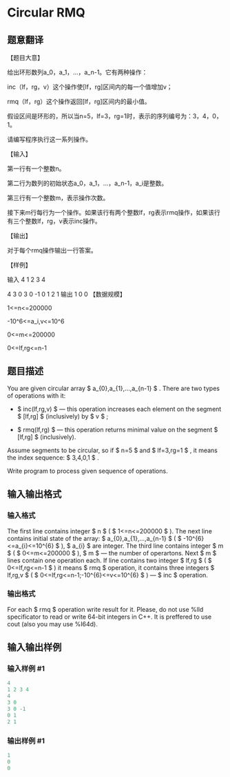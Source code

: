 # Circular RMQ

## 题意翻译

【题目大意】

给出环形数列a_0，a_1，...，a_n-1。它有两种操作：

inc（lf，rg，v）这个操作使[lf，rg]区间内的每一个值增加v；

rmq（lf，rg）这个操作返回[lf，rg]区间内的最小值。

假设区间是环形的，所以当n=5，lf=3，rg=1时，表示的序列编号为：3，4，0，1。

请编写程序执行这一系列操作。

【输入】

第一行有一个整数n。

第二行为数列的初始状态a_0，a_1，...，a_n-1，a_i是整数。

第三行有一个整数m，表示操作次数。

接下来m行每行为一个操作。如果该行有两个整数lf，rg表示rmq操作，如果该行有三个整数lf，rg，v表示inc操作。

【输出】

对于每个rmq操作输出一行答案。

【样例】

输入 4 1 2 3 4

4 3 0 3 0 -1 0 1 2 1 输出 1 0 0 【数据规模】

1<=n<=200000

-10^6<=a_i,v<=10^6

0<=m<=200000

0<=lf,rg<=n-1

## 题目描述

You are given circular array $ a_{0},a_{1},...,a_{n-1} $ . There are two types of operations with it:

- $ inc(lf,rg,v) $ — this operation increases each element on the segment $ [lf,rg] $ (inclusively) by $ v $ ;

- $ rmq(lf,rg) $ — this operation returns minimal value on the segment $ [lf,rg] $ (inclusively).

Assume segments to be circular, so if $ n=5 $ and $ lf=3,rg=1 $ , it means the index sequence: $ 3,4,0,1 $ .

Write program to process given sequence of operations.

## 输入输出格式

### 输入格式

The first line contains integer $ n $ ( $ 1<=n<=200000 $ ). The next line contains initial state of the array: $ a_{0},a_{1},...,a_{n-1} $ ( $ -10^{6}<=a_{i}<=10^{6} $ ), $ a_{i} $ are integer. The third line contains integer $ m $ ( $ 0<=m<=200000 $ ), $ m $ — the number of operartons. Next $ m $ lines contain one operation each. If line contains two integer $ lf,rg $ ( $ 0<=lf,rg<=n-1 $ ) it means $ rmq $ operation, it contains three integers $ lf,rg,v $ ( $ 0<=lf,rg<=n-1;-10^{6}<=v<=10^{6} $ ) — $ inc $ operation.

### 输出格式

For each $ rmq $ operation write result for it. Please, do not use %lld specificator to read or write 64-bit integers in C++. It is preffered to use cout (also you may use %I64d).

## 输入输出样例

### 输入样例 #1

```cpp
4
1 2 3 4
4
3 0
3 0 -1
0 1
2 1

```
### 输出样例 #1

```cpp
1
0
0

```
